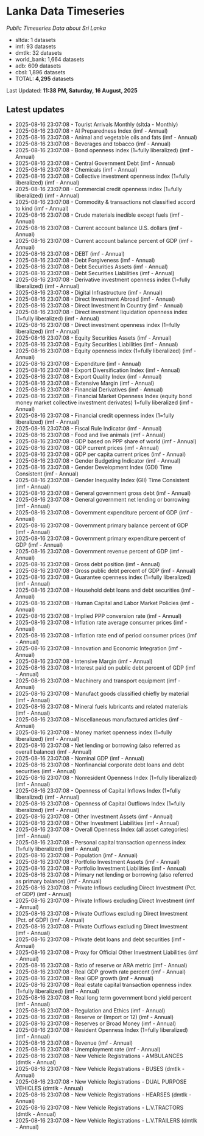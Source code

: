 # Lanka Data Timeseries
*Public Timeseries Data about Sri Lanka*

* sltda: 1 datasets
* imf: 93 datasets
* dmtlk: 32 datasets
* world_bank: 1,664 datasets
* adb: 609 datasets
* cbsl: 1,896 datasets
* TOTAL: **4,295** datasets

Last Updated: **11:38 PM, Saturday, 16 August, 2025**

## Latest updates

* 2025-08-16 23:07:08 - Tourist Arrivals Monthly (sltda - Monthly)
* 2025-08-16 23:07:08 - AI Preparedness Index (imf - Annual)
* 2025-08-16 23:07:08 - Animal and vegetable oils and fats (imf - Annual)
* 2025-08-16 23:07:08 - Beverages and tobacco (imf - Annual)
* 2025-08-16 23:07:08 - Bond openness index (1=fully liberalized) (imf - Annual)
* 2025-08-16 23:07:08 - Central Government Debt (imf - Annual)
* 2025-08-16 23:07:08 - Chemicals (imf - Annual)
* 2025-08-16 23:07:08 - Collective investment openness index (1=fully liberalized) (imf - Annual)
* 2025-08-16 23:07:08 - Commercial credit openness index (1=fully liberalized) (imf - Annual)
* 2025-08-16 23:07:08 - Commodity & transactions not classified accord to kind (imf - Annual)
* 2025-08-16 23:07:08 - Crude materials inedible except fuels (imf - Annual)
* 2025-08-16 23:07:08 - Current account balance U.S. dollars (imf - Annual)
* 2025-08-16 23:07:08 - Current account balance percent of GDP (imf - Annual)
* 2025-08-16 23:07:08 - DEBT (imf - Annual)
* 2025-08-16 23:07:08 - Debt Forgiveness (imf - Annual)
* 2025-08-16 23:07:08 - Debt Securities Assets (imf - Annual)
* 2025-08-16 23:07:08 - Debt Securities Liabilities (imf - Annual)
* 2025-08-16 23:07:08 - Derivative investment openness index (1=fully liberalized) (imf - Annual)
* 2025-08-16 23:07:08 - Digital Infrastructure (imf - Annual)
* 2025-08-16 23:07:08 - Direct Investment Abroad (imf - Annual)
* 2025-08-16 23:07:08 - Direct Investment In Country (imf - Annual)
* 2025-08-16 23:07:08 - Direct investment liquidation openness index (1=fully liberalized) (imf - Annual)
* 2025-08-16 23:07:08 - Direct investment openness index (1=fully liberalized) (imf - Annual)
* 2025-08-16 23:07:08 - Equity Securities Assets (imf - Annual)
* 2025-08-16 23:07:08 - Equity Securities Liabilities (imf - Annual)
* 2025-08-16 23:07:08 - Equity openness index (1=fully liberalized) (imf - Annual)
* 2025-08-16 23:07:08 - Expenditure (imf - Annual)
* 2025-08-16 23:07:08 - Export Diversification Index (imf - Annual)
* 2025-08-16 23:07:08 - Export Quality Index (imf - Annual)
* 2025-08-16 23:07:08 - Extensive Margin (imf - Annual)
* 2025-08-16 23:07:08 - Financial Derivatives (imf - Annual)
* 2025-08-16 23:07:08 - Financial Market Openness Index (equity bond money market collective investment derivates) 1=fully liberalized (imf - Annual)
* 2025-08-16 23:07:08 - Financial credit openness index (1=fully liberalized) (imf - Annual)
* 2025-08-16 23:07:08 - Fiscal Rule Indicator (imf - Annual)
* 2025-08-16 23:07:08 - Food and live animals (imf - Annual)
* 2025-08-16 23:07:08 - GDP based on PPP share of world (imf - Annual)
* 2025-08-16 23:07:08 - GDP current prices (imf - Annual)
* 2025-08-16 23:07:08 - GDP per capita current prices (imf - Annual)
* 2025-08-16 23:07:08 - Gender Budgeting Indicator (imf - Annual)
* 2025-08-16 23:07:08 - Gender Development Index (GDI) Time Consistent (imf - Annual)
* 2025-08-16 23:07:08 - Gender Inequality Index (GII) Time Consistent (imf - Annual)
* 2025-08-16 23:07:08 - General government gross debt (imf - Annual)
* 2025-08-16 23:07:08 - General government net lending or borrowing (imf - Annual)
* 2025-08-16 23:07:08 - Government expenditure percent of GDP (imf - Annual)
* 2025-08-16 23:07:08 - Government primary balance percent of GDP (imf - Annual)
* 2025-08-16 23:07:08 - Government primary expenditure percent of GDP (imf - Annual)
* 2025-08-16 23:07:08 - Government revenue percent of GDP (imf - Annual)
* 2025-08-16 23:07:08 - Gross debt position (imf - Annual)
* 2025-08-16 23:07:08 - Gross public debt percent of GDP (imf - Annual)
* 2025-08-16 23:07:08 - Guarantee openness index (1=fully liberalized) (imf - Annual)
* 2025-08-16 23:07:08 - Household debt loans and debt securities (imf - Annual)
* 2025-08-16 23:07:08 - Human Capital and Labor Market Policies (imf - Annual)
* 2025-08-16 23:07:08 - Implied PPP conversion rate (imf - Annual)
* 2025-08-16 23:07:08 - Inflation rate average consumer prices (imf - Annual)
* 2025-08-16 23:07:08 - Inflation rate end of period consumer prices (imf - Annual)
* 2025-08-16 23:07:08 - Innovation and Economic Integration (imf - Annual)
* 2025-08-16 23:07:08 - Intensive Margin (imf - Annual)
* 2025-08-16 23:07:08 - Interest paid on public debt percent of GDP (imf - Annual)
* 2025-08-16 23:07:08 - Machinery and transport equipment (imf - Annual)
* 2025-08-16 23:07:08 - Manufact goods classified chiefly by material (imf - Annual)
* 2025-08-16 23:07:08 - Mineral fuels lubricants and related materials (imf - Annual)
* 2025-08-16 23:07:08 - Miscellaneous manufactured articles (imf - Annual)
* 2025-08-16 23:07:08 - Money market openness index (1=fully liberalized) (imf - Annual)
* 2025-08-16 23:07:08 - Net lending or borrowing (also referred as overall balance) (imf - Annual)
* 2025-08-16 23:07:08 - Nominal GDP (imf - Annual)
* 2025-08-16 23:07:08 - Nonfinancial corporate debt loans and debt securities (imf - Annual)
* 2025-08-16 23:07:08 - Nonresident Openness Index (1=fully liberalized) (imf - Annual)
* 2025-08-16 23:07:08 - Openness of Capital Inflows Index (1=fully liberalized) (imf - Annual)
* 2025-08-16 23:07:08 - Openness of Capital Outflows Index (1=fully liberalized) (imf - Annual)
* 2025-08-16 23:07:08 - Other Investment Assets (imf - Annual)
* 2025-08-16 23:07:08 - Other Investment Liabilities (imf - Annual)
* 2025-08-16 23:07:08 - Overall Openness Index (all asset categories) (imf - Annual)
* 2025-08-16 23:07:08 - Personal capital transaction openness index (1=fully liberalized) (imf - Annual)
* 2025-08-16 23:07:08 - Population (imf - Annual)
* 2025-08-16 23:07:08 - Portfolio Investment Assets (imf - Annual)
* 2025-08-16 23:07:08 - Portfolio Investment Liabilities (imf - Annual)
* 2025-08-16 23:07:08 - Primary net lending or borrowing (also referred as primary balance) (imf - Annual)
* 2025-08-16 23:07:08 - Private Inflows excluding Direct Investment (Pct. of GDP) (imf - Annual)
* 2025-08-16 23:07:08 - Private Inflows excluding Direct Investment (imf - Annual)
* 2025-08-16 23:07:08 - Private Outflows excluding Direct Investment (Pct. of GDP) (imf - Annual)
* 2025-08-16 23:07:08 - Private Outflows excluding Direct Investment (imf - Annual)
* 2025-08-16 23:07:08 - Private debt loans and debt securities (imf - Annual)
* 2025-08-16 23:07:08 - Proxy for Official Other Investment Liabilities (imf - Annual)
* 2025-08-16 23:07:08 - Ratio of reserve or ARA metric (imf - Annual)
* 2025-08-16 23:07:08 - Real GDP growth rate percent (imf - Annual)
* 2025-08-16 23:07:08 - Real GDP growth (imf - Annual)
* 2025-08-16 23:07:08 - Real estate capital transaction openness index (1=fully liberalized) (imf - Annual)
* 2025-08-16 23:07:08 - Real long term government bond yield percent (imf - Annual)
* 2025-08-16 23:07:08 - Regulation and Ethics (imf - Annual)
* 2025-08-16 23:07:08 - Reserve or (Import or 12) (imf - Annual)
* 2025-08-16 23:07:08 - Reserves or Broad Money (imf - Annual)
* 2025-08-16 23:07:08 - Resident Openness Index (1=fully liberalized) (imf - Annual)
* 2025-08-16 23:07:08 - Revenue (imf - Annual)
* 2025-08-16 23:07:08 - Unemployment rate (imf - Annual)
* 2025-08-16 23:07:08 - New Vehicle Registrations - AMBULANCES (dmtlk - Annual)
* 2025-08-16 23:07:08 - New Vehicle Registrations - BUSES (dmtlk - Annual)
* 2025-08-16 23:07:08 - New Vehicle Registrations - DUAL PURPOSE VEHICLES (dmtlk - Annual)
* 2025-08-16 23:07:08 - New Vehicle Registrations - HEARSES (dmtlk - Annual)
* 2025-08-16 23:07:08 - New Vehicle Registrations - L.V.TRACTORS (dmtlk - Annual)
* 2025-08-16 23:07:08 - New Vehicle Registrations - L.V.TRAILERS (dmtlk - Annual)